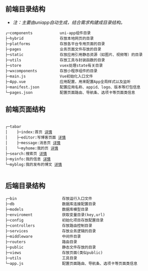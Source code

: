 ## 前端目录结构
+ *注：主要由uniapp自动生成，结合需求构建成目录结构。*
```
┌─components            uni-app组件目录
├─hybrid                存放本地网页的目录
├─platforms             存放各平台专用页面的目录
├─pages                 业务页面文件存放的目录
├─static                存放应用引用静态资源（如图片、视频等）的目录
├─utils                 存放工具与封装函数的目录
├─store                 vuex处理state有关目录
├─wxcomponents          存放小程序组件的目录
├─main.js               Vue初始化入口文件
├─App.vue               应用配置，用来配置App全局样式以及监听 
├─manifest.json         配置应用名称、appid、logo、版本等打包信息
└─pages.json            配置页面路由、导航条、选项卡等页面类信息

```


## 前端页面结构
<pre v-pre="" data-lang="">
    <code class="lang-" style="padding:0">
┌─tabar 
│    ├─index:首页 <a href="docs/index.md">详情</a>
│    ├─editor:写博客页面 <a href="docs/editor.md">详情</a>
│    ├─message:消息页 <a href="docs/message.md">详情</a>
│    └─myhome:我的页 <a href="docs/myhome.md">详情</a>
├─search:搜索页 <a href="docs/search.md">详情</a>
├─myinfo:我的信息 <a href="docs/myinfo.md">详情</a>
└─myblog:我的发布的博文 <a href="docs/myblog.md">详情</a>
    </code>
</pre>


## 后端目录结构
```
┌─bin                    存放运行入口文件
├─db                     数据库连接配置目录
├─models                 数据库模型目录
├─enviroment             获取变量目录(key,url)
├─config                 初始化项目存放配置目录
├─controllers            存放路由控制目录
├─services               存放业务逻辑的目录
├─middleware             中间件目录
├─routers                路由目录
├─public                 静态文件存放的目录
├─views                  存放页面(类似public)
├─utils                  工具目录
└─app.js                 配置页面路由、导航条、选项卡等页面类信息

```